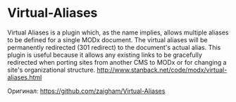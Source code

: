 Virtual-Aliases
=========
Virtual Aliases is a plugin which, as the name implies, allows multiple aliases to be defined for a single MODx document. The virtual aliases will be permanently redirected (301 redirect) to the document's actual alias. This plugin is useful because it allows any existing links to be gracefully redirected when porting sites from another CMS to MODx or for changing a site's organizational structure. http://www.stanback.net/code/modx/virtual-aliases.html

Оригинал: https://github.com/zaigham/Virtual-Aliases